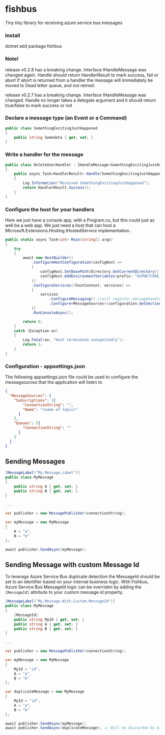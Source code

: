 # fishbus
Tiny tiny library for receiving azure service bus messages

### Install
dotnet add package fishbus

### Note!
release v0.2.8 has a breaking change.
Interface IHandleMessage was changed again.
Handle should return HandlerResult to mark success, fail or abort
If abort is returned from a handler the message will immediately be moved to Dead letter queue,
and not retried.

release v0.2.7 has a breaking change.
Interface IHandleMessage was changed.
Handle no longer takes a delegate argument and it should return true/false to mark success or not

### Declare a message type (an Event or a Command)
```c#
public class SomethingExcitingJustHappened
{
    public string Somedata { get; set; }
}
```

### Write a handler for the message
```c#
public class DeleteUserHandler : IHandleMessage<SomethingExcitingJustHappened>
{
    public async Task<HandlerResult> Handle(SomethingExcitingJustHappened message)
    {
        Log.Information("Received SomethingExcitingJustHappened");
        return HandlerResult.Success();
    }
}
```

### Configure the host for your handlers 
Here we just have a console app, with a Program.cs, but this could just as well be a web app.
We just need a host that can host a Microsoft.Extensions.Hosting.IHostedService implementation.

```c#
public static async Task<int> Main(string[] args)
{
    try
    {
        await new HostBuilder()
            .ConfigureHostConfiguration(configHost =>
            {
                configHost.SetBasePath(Directory.GetCurrentDirectory());
                configHost.AddEnvironmentVariables(prefix: "ASPNETCORE_");
            })
            .ConfigureServices((hostContext, services) =>
            {
                services
                    .ConfigureMessaging() //will register messagehandlers from current assembly
                    .Configure<MessageSources>(configuration.GetSection("MessageSources")); //register the MessageSources
            })
            .RunConsoleAsync();

        return 0;
    }
    catch (Exception ex)
    {
        Log.Fatal(ex, "Host terminated unexpectedly");
        return 1;
    }    
}
```

### Configuration - appsettings.json
The following appsettings.json file could be used to configure the messagsources that the application will listen to

```json
{
  "MessageSources": {
    "Subscriptions": [{
        "ConnectionString": "",
        "Name": "<name of topic>"
      }
    ],
    "Queues": [{
        "ConnectionString": ""
      }
    ]
  }  
}
```

## Sending Messages

```csharp
[MessageLabel("My.Message.Label")]
public class MyMessage
{
    public string A { get; set; }
    public string B { get; set; }
}

...

var publisher = new MessagePublisher(connectionString);

var myMessage = new MyMessage 
{
    A = "a",
    B = "b"
};

await publisher.SendAsync(myMessage);

```

## Sending Message with custom Message Id

To leverage Azure Service Bus duplicate detection the MessageId should be set to an identifier based on your internal business logic. With Fishbus, Azure Service Bus MessageId logic can be overriden by adding the ```[MessageId]``` attribute to your custom message id property.

```csharp
[MessageLabel("My.Message.With.Custom.MessageId")]
public class MyMessage
{
    [MessageId]
    public string MyId { get; set; }
    public string A { get; set; }
    public string B { get; set; }
}

...

var publisher = new MessagePublisher(connectionString);

var myMessage = new MyMessage 
{
    MyId = "id",
    A = "a",
    B = "b"
};

var duplicateMessage = new MyMessage
{
    MyId = "id",	
    A = "a",
    B = "b"
};

await publisher.SendAsync(myMessage);
await publisher.SendAsync(duplicateMessage); // Will be discarded by Azure Service Bus if duplicate detection activated and message sent within the duplicate detection history window.
```

